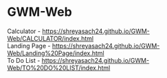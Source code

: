 # GWM-Web

Calculator - https://shreyasach24.github.io/GWM-Web/CALCULATOR/index.html   
Landing Page - https://shreyasach24.github.io/GWM-Web/Landing%20Page/index.html  
To Do List - https://shreyasach24.github.io/GWM-Web/TO%20DO%20LIST/index.html

